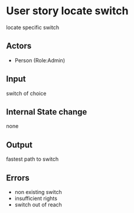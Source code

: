 # User story locate switch

locate specific switch

## Actors

* Person (Role:Admin)

## Input

switch of choice

## Internal State change

none

## Output

fastest path to switch

## Errors

* non existing switch
* insufficient rights
* switch out of reach